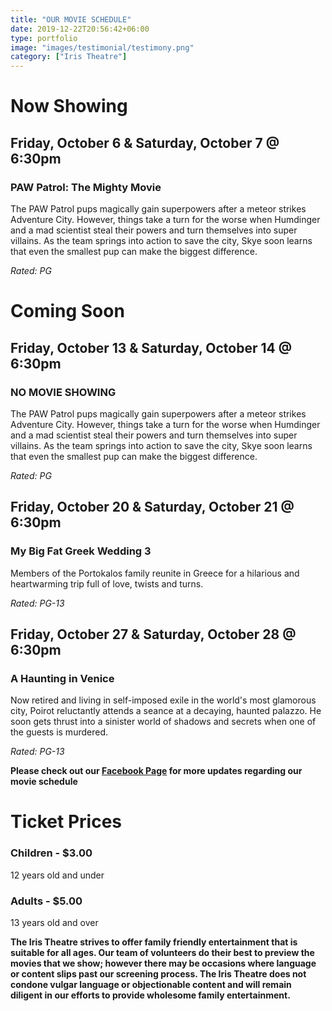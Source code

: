 ```yaml
---
title: "OUR MOVIE SCHEDULE"
date: 2019-12-22T20:56:42+06:00
type: portfolio
image: "images/testimonial/testimony.png"
category: ["Iris Theatre"]
---
```


# Now Showing

## Friday, October 6 & Saturday, October 7 @ 6:30pm

### PAW Patrol: The Mighty Movie

The PAW Patrol pups magically gain superpowers after a meteor strikes Adventure City. However, things take a turn for the worse when Humdinger and a mad scientist steal their powers and turn themselves into super villains. As the team springs into action to save the city, Skye soon learns that even the smallest pup can make the biggest difference.

_Rated: PG_

# Coming Soon

## Friday, October 13 & Saturday, October 14 @ 6:30pm

### NO MOVIE SHOWING

The PAW Patrol pups magically gain superpowers after a meteor strikes Adventure City. However, things take a turn for the worse when Humdinger and a mad scientist steal their powers and turn themselves into super villains. As the team springs into action to save the city, Skye soon learns that even the smallest pup can make the biggest difference.

_Rated: PG_

## Friday, October 20 & Saturday, October 21 @ 6:30pm

### My Big Fat Greek Wedding 3

Members of the Portokalos family reunite in Greece for a hilarious and heartwarming trip full of love, twists and turns.

_Rated: PG-13_

## Friday, October 27 & Saturday, October 28 @ 6:30pm

### A Haunting in Venice

Now retired and living in self-imposed exile in the world's most glamorous city, Poirot reluctantly attends a seance at a decaying, haunted palazzo. He soon gets thrust into a sinister world of shadows and secrets when one of the guests is murdered.

_Rated: PG-13_


**Please check out our [Facebook Page](https://www.facebook.com/Themotzingcenter/) for more updates regarding our movie schedule**

# Ticket Prices

### Children - $3.00
12 years old and under

### Adults - $5.00 
13 years old and over

**The Iris Theatre strives to offer family friendly entertainment that is suitable for all ages. Our team of volunteers do their best to preview the movies that we show; however there may be occasions where language or content slips past our screening process. The Iris Theatre does not condone vulgar language or objectionable content and will remain diligent in our efforts to provide wholesome family entertainment.**
